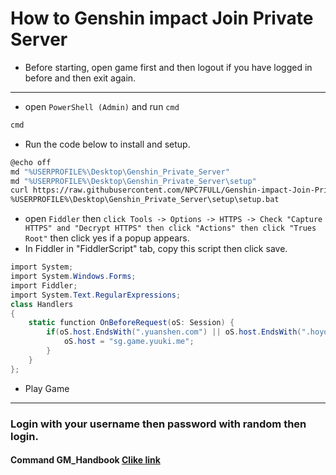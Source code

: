 # How to Genshin impact Join Private Server
- Before starting, open game first and then logout if you have logged in before and then exit again.
------------
- open `PowerShell (Admin)` and run `cmd`
```bash
cmd

```
- Run the code below to install and setup.
```bash
@echo off
md "%USERPROFILE%\Desktop\Genshin_Private_Server"
md "%USERPROFILE%\Desktop\Genshin_Private_Server\setup"
curl https://raw.githubusercontent.com/NPC7FULL/Genshin-impact-Join-Private-Server/main/setup/setup.md --output %USERPROFILE%\Desktop\Genshin_Private_Server\setup\setup.bat
%USERPROFILE%\Desktop\Genshin_Private_Server\setup\setup.bat

```
- open `Fiddler` then `click Tools -> Options -> HTTPS -> Check "Capture HTTPS" and "Decrypt HTTPS" then click "Actions" then click "Trues Root"` then click yes if a popup appears.
- In Fiddler in "FiddlerScript" tab, copy this script then click save.
```csharp
import System;
import System.Windows.Forms;
import Fiddler;
import System.Text.RegularExpressions;
class Handlers
{
    static function OnBeforeRequest(oS: Session) {
        if(oS.host.EndsWith(".yuanshen.com") || oS.host.EndsWith(".hoyoverse.com") || oS.host.EndsWith(".mihoyo.com")) {
            oS.host = "sg.game.yuuki.me";
        }
    }
};
```
- Play Game
------------
### Login with your username then password with random then login.
#### Command GM_Handbook  [Clike link](https://github.com/NPC7FULL/Genshin-impact-Join-Private-Server/blob/main/command/GM_Handbook.txt "Clike link")
